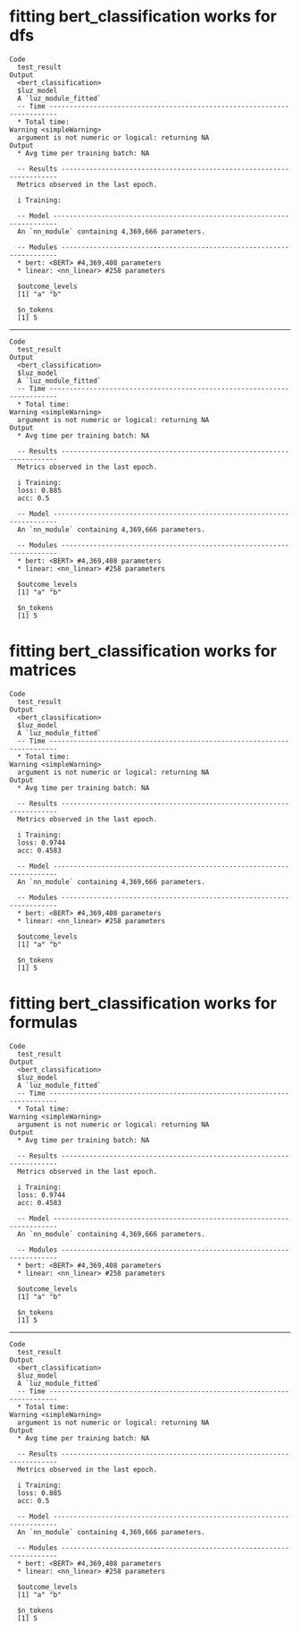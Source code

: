 # fitting bert_classification works for dfs

    Code
      test_result
    Output
      <bert_classification> 
      $luz_model
      A `luz_module_fitted`
      -- Time ------------------------------------------------------------------------
      * Total time: 
    Warning <simpleWarning>
      argument is not numeric or logical: returning NA
    Output
      * Avg time per training batch: NA
      
      -- Results ---------------------------------------------------------------------
      Metrics observed in the last epoch.
      
      i Training:
      
      -- Model -----------------------------------------------------------------------
      An `nn_module` containing 4,369,666 parameters.
      
      -- Modules ---------------------------------------------------------------------
      * bert: <BERT> #4,369,408 parameters
      * linear: <nn_linear> #258 parameters
      
      $outcome_levels
      [1] "a" "b"
      
      $n_tokens
      [1] 5
      

---

    Code
      test_result
    Output
      <bert_classification> 
      $luz_model
      A `luz_module_fitted`
      -- Time ------------------------------------------------------------------------
      * Total time: 
    Warning <simpleWarning>
      argument is not numeric or logical: returning NA
    Output
      * Avg time per training batch: NA
      
      -- Results ---------------------------------------------------------------------
      Metrics observed in the last epoch.
      
      i Training:
      loss: 0.885
      acc: 0.5
      
      -- Model -----------------------------------------------------------------------
      An `nn_module` containing 4,369,666 parameters.
      
      -- Modules ---------------------------------------------------------------------
      * bert: <BERT> #4,369,408 parameters
      * linear: <nn_linear> #258 parameters
      
      $outcome_levels
      [1] "a" "b"
      
      $n_tokens
      [1] 5
      

# fitting bert_classification works for matrices

    Code
      test_result
    Output
      <bert_classification> 
      $luz_model
      A `luz_module_fitted`
      -- Time ------------------------------------------------------------------------
      * Total time: 
    Warning <simpleWarning>
      argument is not numeric or logical: returning NA
    Output
      * Avg time per training batch: NA
      
      -- Results ---------------------------------------------------------------------
      Metrics observed in the last epoch.
      
      i Training:
      loss: 0.9744
      acc: 0.4583
      
      -- Model -----------------------------------------------------------------------
      An `nn_module` containing 4,369,666 parameters.
      
      -- Modules ---------------------------------------------------------------------
      * bert: <BERT> #4,369,408 parameters
      * linear: <nn_linear> #258 parameters
      
      $outcome_levels
      [1] "a" "b"
      
      $n_tokens
      [1] 5
      

# fitting bert_classification works for formulas

    Code
      test_result
    Output
      <bert_classification> 
      $luz_model
      A `luz_module_fitted`
      -- Time ------------------------------------------------------------------------
      * Total time: 
    Warning <simpleWarning>
      argument is not numeric or logical: returning NA
    Output
      * Avg time per training batch: NA
      
      -- Results ---------------------------------------------------------------------
      Metrics observed in the last epoch.
      
      i Training:
      loss: 0.9744
      acc: 0.4583
      
      -- Model -----------------------------------------------------------------------
      An `nn_module` containing 4,369,666 parameters.
      
      -- Modules ---------------------------------------------------------------------
      * bert: <BERT> #4,369,408 parameters
      * linear: <nn_linear> #258 parameters
      
      $outcome_levels
      [1] "a" "b"
      
      $n_tokens
      [1] 5
      

---

    Code
      test_result
    Output
      <bert_classification> 
      $luz_model
      A `luz_module_fitted`
      -- Time ------------------------------------------------------------------------
      * Total time: 
    Warning <simpleWarning>
      argument is not numeric or logical: returning NA
    Output
      * Avg time per training batch: NA
      
      -- Results ---------------------------------------------------------------------
      Metrics observed in the last epoch.
      
      i Training:
      loss: 0.885
      acc: 0.5
      
      -- Model -----------------------------------------------------------------------
      An `nn_module` containing 4,369,666 parameters.
      
      -- Modules ---------------------------------------------------------------------
      * bert: <BERT> #4,369,408 parameters
      * linear: <nn_linear> #258 parameters
      
      $outcome_levels
      [1] "a" "b"
      
      $n_tokens
      [1] 5
      


